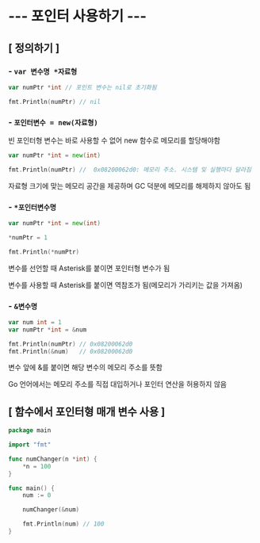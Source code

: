 # --- 포인터 사용하기 ---

## [ 정의하기 ]

### - `var 변수명 *자료형`

```go
var numPtr *int // 포인트 변수는 nil로 초기화됨

fmt.Println(numPtr) // nil
```

### - `포인터변수 = new(자료형)`

빈 포인터형 변수는 바로 사용할 수 없어 new 함수로 메모리를 할당해야함

```go
var numPtr *int = new(int)

fmt.Println(numPtr) //  0x08200062d0: 메모리 주소. 시스템 및 실행마다 달라짐
```

자료형 크기에 맞는 메모리 공간을 제공하며 GC 덕분에 메모리를 해제하지 않아도 됨

### - `*포인터변수명`

```go
var numPtr *int = new(int)

*numPtr = 1

fmt.Println(*numPtr)
```

변수를 선언할 때 Asterisk를 붙이면 포인터형 변수가 됨

변수를 사용할 때 Asterisk를 붙이면 역참조가 됨(메모리가 가리키는 값을 가져옴)

### - `&변수명`

```go
var num int = 1
var numPtr *int = &num

fmt.Println(numPtr) // 0x08200062d0
fmt.Println(&num)   // 0x08200062d0
```

변수 앞에 &를 붙이면 해당 변수의 메모리 주소를 뜻함

Go 언어에서는 메모리 주소를 직접 대입하거나 포인터 연산을 허용하지 않음

## [ 함수에서 포인터형 매개 변수 사용 ] 

```go
package main

import "fmt"

func numChanger(n *int) {
	*n = 100
}

func main() {
	num := 0

	numChanger(&num)

	fmt.Println(num) // 100
}
```

















